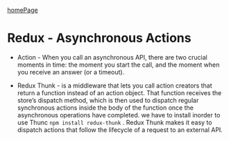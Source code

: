 [homePage](https://henok-6411.github.io/reading-notes)

# Redux - Asynchronous Actions

- Action - When you call an asynchronous API, there are two crucial moments in time: the moment you start the call, and the moment when you receive an answer (or a timeout).

- Redux Thunk - is a middleware that lets you call action creators that return a function instead of an action object. That function receives the store’s dispatch method, which is then used to dispatch regular synchronous actions inside the body of the function once the asynchronous operations have completed.
we have to install inorder to use Thunc ``` npm install redux-thunk ``` . Redux Thunk makes it easy to dispatch actions that follow the lifecycle of a request to an external API.


